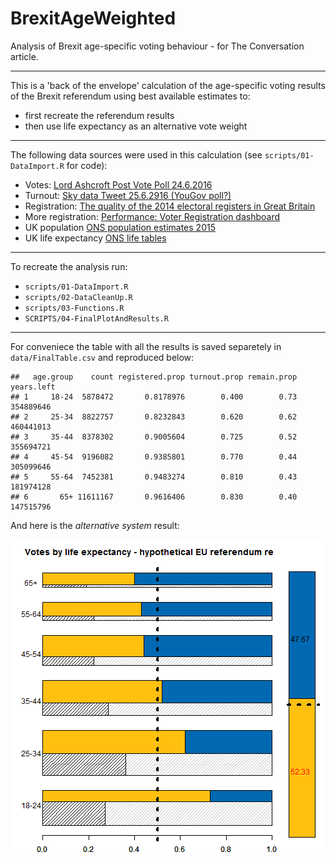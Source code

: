# BrexitAgeWeighted

Analysis of Brexit age-specific voting behaviour - for The Conversation article.

<hr>
This is a 'back of the envelope' calculation of the age-specific voting results of the Brexit referendum using best available estimates to:

* first recreate the referendum results
* then use life expectancy as an alternative vote weight
<hr>

The following data sources were used in this calculation (see `scripts/01-DataImport.R` for code):

* Votes: [Lord Ashcroft Post Vote Poll 24.6.2016](http://lordashcroftpolls.com/2016/06/how-the-united-kingdom-voted-and-why/#more-14746)
* Turnout: [Sky data Tweet 25.6.2916 (YouGov poll?)](https://twitter.com/SkyData/status/746700869656256512)
* Registration: [The quality of the 2014 electoral registers in Great Britain](http://www.electoralcommission.org.uk/__data/assets/pdf_file/0005/169889/Completeness-and-accuracy-of-the-2014-electoral-registers-in-Great-Britain.pdf)
* More registration: [Performance: Voter Registration dashboard](https://www.gov.uk/performance/register-to-vote)
* UK population [ONS population estimates 2015](https://www.ons.gov.uk/file?uri=/peoplepopulationandcommunity/populationandmigration/populationestimates/datasets/populationestimatesforukenglandandwalesscotlandandnorthernireland/mid2015/ukmye2015.zip)
* UK life expectancy [ONS life tables](http://www.ons.gov.uk/file?uri=/peoplepopulationandcommunity/birthsdeathsandmarriages/lifeexpectancies/datasets/nationallifetablesunitedkingdomreferencetables/current/nltuk1214reg_tcm77-414438.xls)

<hr>

To recreate the analysis run:

* `scripts/01-DataImport.R`
* `scripts/02-DataCleanUp.R`
* `scripts/03-Functions.R`
* `SCRIPTS/04-FinalPlotAndResults.R`


<hr>

For conveniece the table with all the results is saved separetely in `data/FinalTable.csv` and reproduced below:


```
##   age.group    count registered.prop turnout.prop remain.prop years.left
## 1     18-24  5878472       0.8178976        0.400        0.73  354889646
## 2     25-34  8822757       0.8232843        0.620        0.62  460441013
## 3     35-44  8378302       0.9005604        0.725        0.52  355694721
## 4     45-54  9196082       0.9385801        0.770        0.44  305099646
## 5     55-64  7452381       0.9483274        0.810        0.43  181974128
## 6       65+ 11611167       0.9616406        0.830        0.40  147515796
```

And here is the *alternative system* result:

![plot of chunk unnamed-chunk-2](figure/unnamed-chunk-2-1.png)
